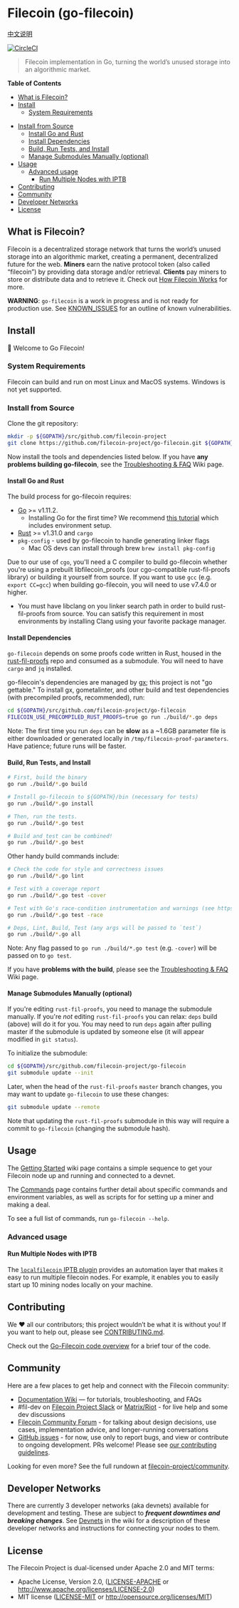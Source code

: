 # Filecoin (go-filecoin)
[中文说明](/README.zh-CN.md)

[![CircleCI](https://circleci.com/gh/filecoin-project/go-filecoin.svg?style=svg&circle-token=5a9d1cb48788b41d98bdfbc8b15298816ec71fea)](https://circleci.com/gh/filecoin-project/go-filecoin)

> Filecoin implementation in Go, turning the world’s unused storage into an algorithmic market.

**Table of Contents**
<!--
    TOC generated by https://github.com/thlorenz/doctoc
    Install with `npm install -g doctoc`.
    Regenerate with `doctoc README.md`.
    It's ok to edit manually if you don't have/want doctoc.
 -->
<!-- START doctoc generated TOC please keep comment here to allow auto update -->
<!-- DON'T EDIT THIS SECTION, INSTEAD RE-RUN doctoc TO UPDATE -->


- [What is Filecoin?](#what-is-filecoin)
- [Install](#install)
  - [System Requirements](#system-requirements)
<!--  - [Install from Release Binary](#install-from-release-binary) -->
  - [Install from Source](#install-from-source)
    - [Install Go and Rust](#install-go-and-rust)
    - [Install Dependencies](#install-dependencies)
    - [Build, Run Tests, and Install](#build-run-tests-and-install)
    - [Manage Submodules Manually (optional)](#manage-submodules-manually-optional)
- [Usage](#usage)
  - [Advanced usage](#advanced-usage)
    - [Run Multiple Nodes with IPTB](#run-multiple-nodes-with-iptb)
- [Contributing](#contributing)
- [Community](#community)
- [Developer Networks](#developer-networks)
- [License](#license)

<!-- END doctoc generated TOC please keep comment here to allow auto update -->

## What is Filecoin?
Filecoin is a decentralized storage network that turns the world’s unused storage into an algorithmic market, creating a permanent, decentralized future for the web. **Miners** earn the native protocol token (also called “filecoin”) by providing data storage and/or retrieval. **Clients** pay miners to store or distribute data and to retrieve it. Check out [How Filecoin Works](https://github.com/filecoin-project/go-filecoin/wiki/How-Filecoin-Works) for more.

**WARNING**: `go-filecoin` is a work in progress and is not ready for production use.
See [KNOWN_ISSUES](https://github.com/filecoin-project/go-filecoin/blob/master/KNOWN_ISSUES.md) for an outline of known vulnerabilities.


## Install

👋 Welcome to Go Filecoin!

<!--
- To **run** `go-filecoin` for mining, storing or other exploring, jump straight to
  [detailed setup instructions](https://github.com/filecoin-project/go-filecoin/wiki/Getting-Started).
- To **build** `go-filecoin` from source for development, keep following this README.
-->


### System Requirements

Filecoin can build and run on most Linux and MacOS systems. Windows is not yet supported.

<!--
### Install from Release Binary

- We host prebuilt binaries for Linux and OSX at [Releases](https://github.com/filecoin-project/go-filecoin/releases/). Log in with Github.
- Follow the remaining steps in [Start running Filecoin](https://github.com/filecoin-project/go-filecoin/wiki/Getting-Started#start-running-filecoin)
-->

### Install from Source

Clone the git repository:

```sh
mkdir -p ${GOPATH}/src/github.com/filecoin-project
git clone https://github.com/filecoin-project/go-filecoin.git ${GOPATH}/src/github.com/filecoin-project/go-filecoin
```

Now install the tools and dependencies listed below. If you have **any problems building go-filecoin**, see the [Troubleshooting & FAQ](https://github.com/filecoin-project/go-filecoin/wiki/Troubleshooting-&-FAQ) Wiki page.

#### Install Go and Rust

The build process for go-filecoin requires:

- [Go](https://golang.org/doc/install) >= v1.11.2.
  - Installing Go for the first time? We recommend [this tutorial](https://www.ardanlabs.com/blog/2016/05/installing-go-and-your-workspace.html) which includes environment setup.
- [Rust](https://www.rust-lang.org/) >= v1.31.0 and `cargo`
- `pkg-config` - used by go-filecoin to handle generating linker flags
  - Mac OS devs can install through brew `brew install pkg-config`

Due to our use of `cgo`, you'll need a C compiler to build go-filecoin whether you're using a prebuilt libfilecoin_proofs (our cgo-compatible rust-fil-proofs library) or building it yourself from source. If you want to use `gcc` (e.g. `export CC=gcc`) when building go-filecoin, you will need to use v7.4.0 or higher.
  - You must have libclang on you linker search path in order to build
    rust-fil-proofs from source. You can satisfy this requirement in most
    environments by installing Clang using your favorite package manager.

#### Install Dependencies

`go-filecoin` depends on some proofs code written in Rust, housed in the
[rust-fil-proofs](https://github.com/filecoin-project/rust-fil-proofs) repo and consumed as a submodule. You will need to have `cargo` and `jq` installed.

go-filecoin's dependencies are managed by [gx][2]; this project is not "go gettable." To install gx, gometalinter, and
other build and test dependencies (with precompiled proofs, recommended), run:

```sh
cd ${GOPATH}/src/github.com/filecoin-project/go-filecoin
FILECOIN_USE_PRECOMPILED_RUST_PROOFS=true go run ./build/*.go deps
```

Note: The first time you run `deps` can be **slow** as a ~1.6GB parameter file is either downloaded or generated locally in `/tmp/filecoin-proof-parameters`.
Have patience; future runs will be faster.

#### Build, Run Tests, and Install

```sh
# First, build the binary
go run ./build/*.go build

# Install go-filecoin to ${GOPATH}/bin (necessary for tests)
go run ./build/*.go install

# Then, run the tests.
go run ./build/*.go test

# Build and test can be combined!
go run ./build/*.go best
```

Other handy build commands include:

```sh
# Check the code for style and correctness issues
go run ./build/*.go lint

# Test with a coverage report
go run ./build/*.go test -cover

# Test with Go's race-condition instrumentation and warnings (see https://blog.golang.org/race-detector)
go run ./build/*.go test -race

# Deps, Lint, Build, Test (any args will be passed to `test`)
go run ./build/*.go all
```

Note: Any flag passed to `go run ./build/*.go test` (e.g. `-cover`) will be passed on to `go test`.

If you have **problems with the build**, please see the [Troubleshooting & FAQ](https://github.com/filecoin-project/go-filecoin/wiki/Troubleshooting-&-FAQ) Wiki page.


#### Manage Submodules Manually (optional)

If you're editing `rust-fil-proofs`, you need to manage the submodule manually. If you're *not* editing `rust-fil-proofs` you can relax:
`deps` build (above) will do it for you. You may need to run `deps` again after pulling master if the submodule is
updated by someone else (it will appear modified in `git status`).

To initialize the submodule:

```sh
cd ${GOPATH}/src/github.com/filecoin-project/go-filecoin
git submodule update --init
```

Later, when the head of the `rust-fil-proofs` `master` branch changes, you may want to update `go-filecoin` to use these changes:

```sh
git submodule update --remote
```

Note that updating the `rust-fil-proofs` submodule in this way will require a commit to `go-filecoin` (changing the submodule hash).

## Usage

The [Getting Started](https://github.com/filecoin-project/go-filecoin/wiki/Getting-Started) wiki page contains
a simple sequence to get your Filecoin node up and running and connected to a devnet.

The [Commands](https://github.com/filecoin-project/go-filecoin/wiki/Commands) page contains further detail about
specific commands and environment variables, as well as scripts for for setting up a miner and making a deal.

To see a full list of commands, run `go-filecoin --help`.

### Advanced usage

#### Run Multiple Nodes with IPTB

The [`localfilecoin` IPTB plugin](https://github.com/filecoin-project/go-filecoin/tree/master/tools/iptb-plugins) provides an automation layer that makes it easy to run multiple filecoin nodes. For example, it enables you to easily start up 10 mining nodes locally on your machine.

## Contributing

We ❤️ all our contributors; this project wouldn’t be what it is without you! If you want to help out, please see [CONTRIBUTING.md](CONTRIBUTING.md).

Check out the [Go-Filecoin code overview](CODEWALK.md) for a brief tour of the code.

## Community

Here are a few places to get help and connect with the Filecoin community:
- [Documentation Wiki](https://github.com/filecoin-project/go-filecoin/wiki) — for tutorials, troubleshooting, and FAQs
- #fil-dev on [Filecoin Project Slack](https://filecoinproject.slack.com/messages/CEHHJNJS3/) or [Matrix/Riot](https://riot.im/app/#/room/#fil-dev:matrix.org) - for live help and some dev discussions
- [Filecoin Community Forum](https://discuss.filecoin.io) - for talking about design decisions, use cases, implementation advice, and longer-running conversations
- [GitHub issues](https://github.com/filecoin-project/go-filecoin/issues) - for now, use only to report bugs, and view or contribute to ongoing development. PRs welcome! Please see [our contributing guidelines](CONTRIBUTING.md).

Looking for even more? See the full rundown at [filecoin-project/community](https://github.com/filecoin-project/community).

## Developer Networks

There are currently 3 developer networks (aka devnets) available for development and testing. These are subject to _**frequent downtimes and breaking changes**_. See [Devnets](https://github.com/filecoin-project/go-filecoin/wiki/Devnets) in the wiki for a description of
these developer networks and instructions for connecting your nodes to them.

## License

The Filecoin Project is dual-licensed under Apache 2.0 and MIT terms:

- Apache License, Version 2.0, ([LICENSE-APACHE](https://github.com/filecoin-project/go-filecoin/blob/master/LICENSE-APACHE) or http://www.apache.org/licenses/LICENSE-2.0)
- MIT license ([LICENSE-MIT](https://github.com/filecoin-project/go-filecoin/blob/master/LICENSE-MIT) or http://opensource.org/licenses/MIT)


[1]: https://golang.org/dl/
[2]: https://github.com/whyrusleeping/gx
[3]: https://github.com/RichardLitt/standard-readme
[4]: https://golang.org/doc/install
[5]: https://www.rust-lang.org/en-US/install.html
